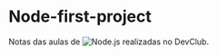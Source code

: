 # Node-first-project

Notas das aulas de <img src ="https://img.shields.io/badge/Node.js-43853D?style=for-the-badge&logo=node.js&logoColor=white" alt ="Node.js"> realizadas no DevClub.
